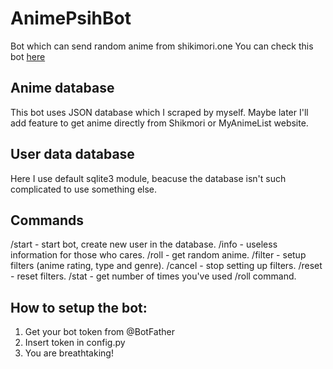 # AnimePsihBot
Bot which can send random anime from shikimori.one
You can check this bot [here](https://t.me/animepsih993_bot)
## Anime database
This bot uses JSON database which I scraped by myself. Maybe later I'll add feature to get anime directly from Shikmori or MyAnimeList website. 
## User data database
Here I use default sqlite3 module, beacuse the database isn't such complicated to use something else.
## Commands
/start - start bot, create new user in the database.
/info - useless information for those who cares.
/roll - get random anime.
/filter - setup filters (anime rating, type and genre).
/cancel - stop setting up filters. 
/reset - reset filters.
/stat - get number of times you've used /roll command.
## How to setup the bot:
1. Get your bot token from @BotFather
2. Insert token in config.py
3. You are breathtaking!
